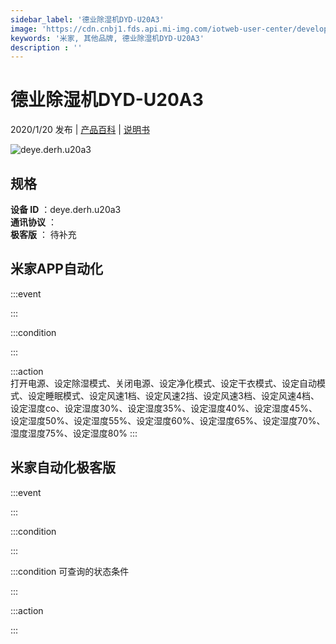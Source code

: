 ```yaml
---
sidebar_label: '德业除湿机DYD-U20A3'
image: 'https://cdn.cnbj1.fds.api.mi-img.com/iotweb-user-center/developer_1679047614686xpQGcFq9.png?GalaxyAccessKeyId=AKVGLQWBOVIRQ3XLEW&Expires=9223372036854775807&Signature=ulrrKV71+78z6BBiZ97/izyP5Qw='
keywords: '米家, 其他品牌, 德业除湿机DYD-U20A3'
description : ''
---
```

# 德业除湿机DYD-U20A3

2020/1/20 发布 | [产品百科](https://home.mi.com/webapp/content/baike/product/index.html?model=deye.derh.u20a3/) | [说明书](https://home.mi.com/views/introduction.html?model=deye.derh.u20a3&region=cn)

![deye.derh.u20a3](https://cdn.cnbj1.fds.api.mi-img.com/iotweb-user-center/developer_1679047614686xpQGcFq9.png?GalaxyAccessKeyId=AKVGLQWBOVIRQ3XLEW&Expires=9223372036854775807&Signature=ulrrKV71+78z6BBiZ97/izyP5Qw=)

## 规格  
> 
**设备 ID** ：deye.derh.u20a3  
**通讯协议** ：  
**极客版**  ： 待补充 


## 米家APP自动化  

:::event  

:::

:::condition  

:::

:::action   
打开电源、设定除湿模式、关闭电源、设定净化模式、设定干衣模式、设定自动模式、设定睡眠模式、设定风速1档、设定风速2挡、设定风速3档、设定风速4档、设定湿度co、设定湿度30%、设定湿度35%、设定湿度40%、设定湿度45%、设定湿度50%、设定湿度55%、设定湿度60%、设定湿度65%、设定湿度70%、湿度湿度75%、设定湿度80%
:::

## 米家自动化极客版  

:::event  

:::

:::condition  

:::

:::condition 可查询的状态条件  

:::

:::action  

:::

        
